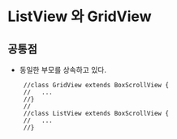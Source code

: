 # ListView 와 GridView

## 공통점
 - 동일한 부모를 상속하고 있다.
        
        //class GridView extends BoxScrollView {
        //   ...
        //}
        //
        //class ListView extends BoxScrollView {
        //   ...
        //}

